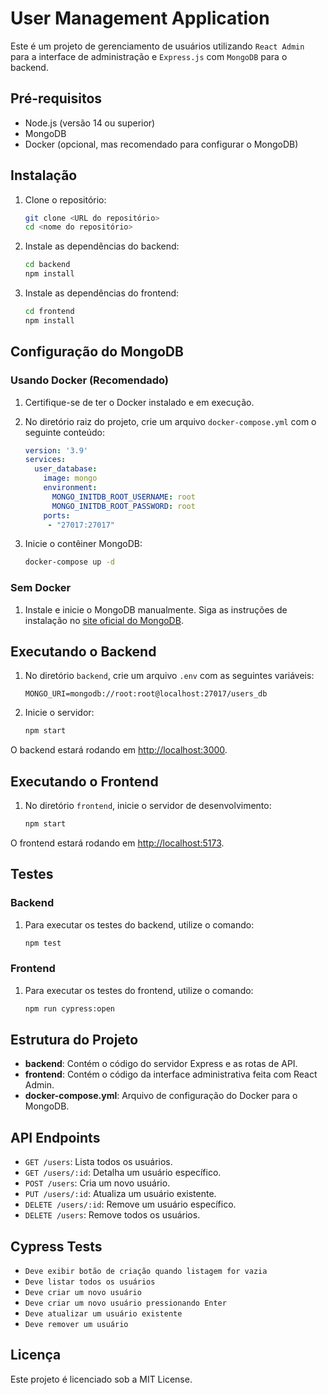 # User Management Application

Este é um projeto de gerenciamento de usuários utilizando `React Admin` para a interface de administração e `Express.js` com `MongoDB` para o backend.

## Pré-requisitos

- Node.js (versão 14 ou superior)
- MongoDB
- Docker (opcional, mas recomendado para configurar o MongoDB)

## Instalação

1. Clone o repositório:
    ```bash
    git clone <URL do repositório>
    cd <nome do repositório>
    ```

2. Instale as dependências do backend:
    ```bash
    cd backend
    npm install
    ```

3. Instale as dependências do frontend:
    ```bash
    cd frontend
    npm install
    ```

## Configuração do MongoDB

### Usando Docker (Recomendado)

1. Certifique-se de ter o Docker instalado e em execução.
2. No diretório raiz do projeto, crie um arquivo `docker-compose.yml` com o seguinte conteúdo:
    ```yaml
    version: '3.9'
    services:
      user_database:
        image: mongo
        environment:
          MONGO_INITDB_ROOT_USERNAME: root
          MONGO_INITDB_ROOT_PASSWORD: root
        ports:
         - "27017:27017"
    ```

3. Inicie o contêiner MongoDB:
    ```bash
    docker-compose up -d
    ```

### Sem Docker

1. Instale e inicie o MongoDB manualmente. Siga as instruções de instalação no [site oficial do MongoDB](https://docs.mongodb.com/manual/installation/).

## Executando o Backend

1. No diretório `backend`, crie um arquivo `.env` com as seguintes variáveis:
    ```env
    MONGO_URI=mongodb://root:root@localhost:27017/users_db
    ```

2. Inicie o servidor:
    ```bash
    npm start
    ```

O backend estará rodando em [http://localhost:3000](http://localhost:3000).

## Executando o Frontend

1. No diretório `frontend`, inicie o servidor de desenvolvimento:
    ```bash
    npm start
    ```

O frontend estará rodando em [http://localhost:5173](http://localhost:5173).

## Testes

### Backend

1. Para executar os testes do backend, utilize o comando:
    ```bash
    npm test
    ```

### Frontend

1. Para executar os testes do frontend, utilize o comando:
    ```bash
    npm run cypress:open
    ```

## Estrutura do Projeto

- **backend**: Contém o código do servidor Express e as rotas de API.
- **frontend**: Contém o código da interface administrativa feita com React Admin.
- **docker-compose.yml**: Arquivo de configuração do Docker para o MongoDB.

## API Endpoints

- `GET /users`: Lista todos os usuários.
- `GET /users/:id`: Detalha um usuário específico.
- `POST /users`: Cria um novo usuário.
- `PUT /users/:id`: Atualiza um usuário existente.
- `DELETE /users/:id`: Remove um usuário específico.
- `DELETE /users`: Remove todos os usuários.

## Cypress Tests

- `Deve exibir botão de criação quando listagem for vazia`
- `Deve listar todos os usuários`
- `Deve criar um novo usuário`
- `Deve criar um novo usuário pressionando Enter`
- `Deve atualizar um usuário existente`
- `Deve remover um usuário`

## Licença

Este projeto é licenciado sob a MIT License.
